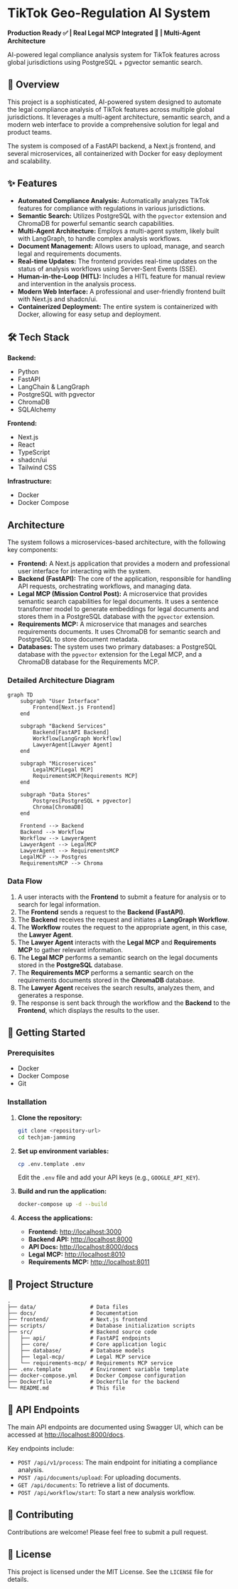 # TikTok Geo-Regulation AI System

**Production Ready ✅ | Real Legal MCP Integrated 🎉 | Multi-Agent Architecture**

AI-powered legal compliance analysis system for TikTok features across global jurisdictions using PostgreSQL + pgvector semantic search.

## 🚀 Overview

This project is a sophisticated, AI-powered system designed to automate the legal compliance analysis of TikTok features across multiple global jurisdictions. It leverages a multi-agent architecture, semantic search, and a modern web interface to provide a comprehensive solution for legal and product teams.

The system is composed of a FastAPI backend, a Next.js frontend, and several microservices, all containerized with Docker for easy deployment and scalability.

## ✨ Features

- **Automated Compliance Analysis:** Automatically analyzes TikTok features for compliance with regulations in various jurisdictions.
- **Semantic Search:** Utilizes PostgreSQL with the `pgvector` extension and ChromaDB for powerful semantic search capabilities.
- **Multi-Agent Architecture:** Employs a multi-agent system, likely built with LangGraph, to handle complex analysis workflows.
- **Document Management:** Allows users to upload, manage, and search legal and requirements documents.
- **Real-time Updates:** The frontend provides real-time updates on the status of analysis workflows using Server-Sent Events (SSE).
- **Human-in-the-Loop (HITL):** Includes a HITL feature for manual review and intervention in the analysis process.
- **Modern Web Interface:** A professional and user-friendly frontend built with Next.js and shadcn/ui.
- **Containerized Deployment:** The entire system is containerized with Docker, allowing for easy setup and deployment.

## 🛠️ Tech Stack

**Backend:**
- Python
- FastAPI
- LangChain & LangGraph
- PostgreSQL with pgvector
- ChromaDB
- SQLAlchemy

**Frontend:**
- Next.js
- React
- TypeScript
- shadcn/ui
- Tailwind CSS

**Infrastructure:**
- Docker
- Docker Compose

## Architecture

The system follows a microservices-based architecture, with the following key components:

- **Frontend:** A Next.js application that provides a modern and professional user interface for interacting with the system.
- **Backend (FastAPI):** The core of the application, responsible for handling API requests, orchestrating workflows, and managing data.
- **Legal MCP (Mission Control Post):** A microservice that provides semantic search capabilities for legal documents. It uses a sentence transformer model to generate embeddings for legal documents and stores them in a PostgreSQL database with the `pgvector` extension.
- **Requirements MCP:** A microservice that manages and searches requirements documents. It uses ChromaDB for semantic search and PostgreSQL to store document metadata.
- **Databases:** The system uses two primary databases: a PostgreSQL database with the `pgvector` extension for the Legal MCP, and a ChromaDB database for the Requirements MCP.

### Detailed Architecture Diagram

```mermaid
graph TD
    subgraph "User Interface"
        Frontend[Next.js Frontend]
    end

    subgraph "Backend Services"
        Backend[FastAPI Backend]
        Workflow[LangGraph Workflow]
        LawyerAgent[Lawyer Agent]
    end

    subgraph "Microservices"
        LegalMCP[Legal MCP]
        RequirementsMCP[Requirements MCP]
    end

    subgraph "Data Stores"
        Postgres[PostgreSQL + pgvector]
        Chroma[ChromaDB]
    end

    Frontend --> Backend
    Backend --> Workflow
    Workflow --> LawyerAgent
    LawyerAgent --> LegalMCP
    LawyerAgent --> RequirementsMCP
    LegalMCP --> Postgres
    RequirementsMCP --> Chroma
```

### Data Flow

1.  A user interacts with the **Frontend** to submit a feature for analysis or to search for legal information.
2.  The **Frontend** sends a request to the **Backend (FastAPI)**.
3.  The **Backend** receives the request and initiates a **LangGraph Workflow**.
4.  The **Workflow** routes the request to the appropriate agent, in this case, the **Lawyer Agent**.
5.  The **Lawyer Agent** interacts with the **Legal MCP** and **Requirements MCP** to gather relevant information.
6.  The **Legal MCP** performs a semantic search on the legal documents stored in the **PostgreSQL** database.
7.  The **Requirements MCP** performs a semantic search on the requirements documents stored in the **ChromaDB** database.
8.  The **Lawyer Agent** receives the search results, analyzes them, and generates a response.
9.  The response is sent back through the workflow and the **Backend** to the **Frontend**, which displays the results to the user.

## 🚀 Getting Started

### Prerequisites

- Docker
- Docker Compose
- Git

### Installation

1.  **Clone the repository:**
    ```bash
    git clone <repository-url>
    cd techjam-jamming
    ```

2.  **Set up environment variables:**
    ```bash
    cp .env.template .env
    ```
    Edit the `.env` file and add your API keys (e.g., `GOOGLE_API_KEY`).

3.  **Build and run the application:**
    ```bash
    docker-compose up -d --build
    ```

4.  **Access the applications:**
    - **Frontend:** [http://localhost:3000](http://localhost:3000)
    - **Backend API:** [http://localhost:8000](http://localhost:8000)
    - **API Docs:** [http://localhost:8000/docs](http://localhost:8000/docs)
    - **Legal MCP:** [http://localhost:8010](http://localhost:8010)
    - **Requirements MCP:** [http://localhost:8011](http://localhost:8011)

## 📂 Project Structure

```
.
├── data/                 # Data files
├── docs/                 # Documentation
├── frontend/             # Next.js frontend
├── scripts/              # Database initialization scripts
├── src/                  # Backend source code
│   ├── api/              # FastAPI endpoints
│   ├── core/             # Core application logic
│   ├── database/         # Database models
│   ├── legal-mcp/        # Legal MCP service
│   └── requirements-mcp/ # Requirements MCP service
├── .env.template         # Environment variable template
├── docker-compose.yml    # Docker Compose configuration
├── Dockerfile            # Dockerfile for the backend
└── README.md             # This file
```

## 📄 API Endpoints

The main API endpoints are documented using Swagger UI, which can be accessed at [http://localhost:8000/docs](http://localhost:8000/docs).

Key endpoints include:

- `POST /api/v1/process`: The main endpoint for initiating a compliance analysis.
- `POST /api/documents/upload`: For uploading documents.
- `GET /api/documents`: To retrieve a list of documents.
- `POST /api/workflow/start`: To start a new analysis workflow.

## 🤝 Contributing

Contributions are welcome! Please feel free to submit a pull request.

## 📝 License

This project is licensed under the MIT License. See the `LICENSE` file for details.
